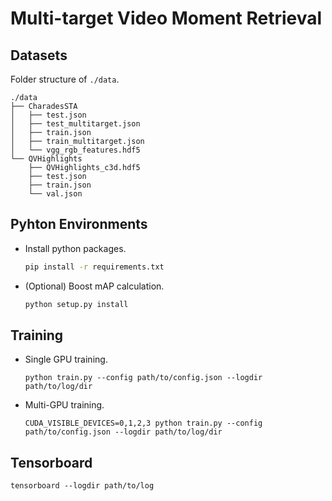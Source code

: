 # Multi-target Video Moment Retrieval

## Datasets
Folder structure of `./data`.
```
./data
├── CharadesSTA
│   ├── test.json
│   ├── test_multitarget.json
│   ├── train.json
│   ├── train_multitarget.json
│   └── vgg_rgb_features.hdf5
└── QVHighlights
    ├── QVHighlights_c3d.hdf5
    ├── test.json
    ├── train.json
    └── val.json
```

## Pyhton Environments
- Install python packages.
    ```bash
    pip install -r requirements.txt
    ```
- (Optional) Boost mAP calculation.
    ```bash
    python setup.py install
    ```

## Training
- Single GPU training.
    ```
    python train.py --config path/to/config.json --logdir path/to/log/dir
    ```

- Multi-GPU training.
    ```
    CUDA_VISIBLE_DEVICES=0,1,2,3 python train.py --config path/to/config.json --logdir path/to/log/dir
    ```

## Tensorboard
```
tensorboard --logdir path/to/log
```

